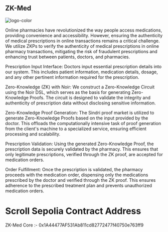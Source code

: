 ## ZK-Med
![logo-color](https://github.com/armanthepythonguy/ZK-Med-CircuitBreaker/assets/66505181/a85b956e-18e8-4c2d-ab4c-f0b44b0c7461)


Online pharmacies have revolutionized the way people access medications, providing convenience and accessibility. However, ensuring the authenticity of medical prescriptions in online transactions remains a critical challenge. We utilize ZKPs to verify the authenticity of medical prescriptions in online pharmacy transactions, mitigating the risk of fraudulent prescriptions and enhancing trust between patients, doctors, and pharmacies.

Prescription Input Interface: Doctors input essential prescription details into our system. This includes patient information, medication details, dosage, and any other pertinent information required for the prescription.

Zero-Knowledge (ZK) with Noir: We construct a Zero-Knowledge Circuit using the Noir DSL, which serves as the basis for generating Zero-Knowledge Proofs. The circuit is designed to validate the integrity and authenticity of prescription data without disclosing sensitive information.

Zero-Knowledge Proof Generation: The Sindri proof market is utilized to generate Zero-Knowledge Proofs based on the input provided by the doctor. This offloads the computationally intensive task of proof generation from the client's machine to a specialized service, ensuring efficient processing and scalability.

Prescription Validation: Using the generated Zero-Knowledge Proof, the prescription data is securely validated by the pharmacy. This ensures that only legitimate prescriptions, verified through the ZK proof, are accepted for medication orders.

Order Fulfillment: Once the prescription is validated, the pharmacy proceeds with the medication order, dispensing only the medications prescribed by the doctor and verified through the ZK proof. This ensures adherence to the prescribed treatment plan and prevents unauthorized medication orders.

# Scroll Sepolia Contract Address
ZK-Med Core :- 0x1A44477AF531Ab811cd82772477f40750e763ff9
